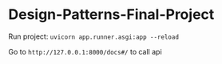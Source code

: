 # Design-Patterns-Final-Project
Run project: `uvicorn app.runner.asgi:app --reload`

Go to `http://127.0.0.1:8000/docs#/` to call api
